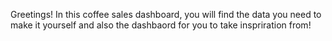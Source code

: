 Greetings! In this coffee sales dashboard, you will find the data you need to make it yourself and also the dashbaord for you to take inspriration from! 
